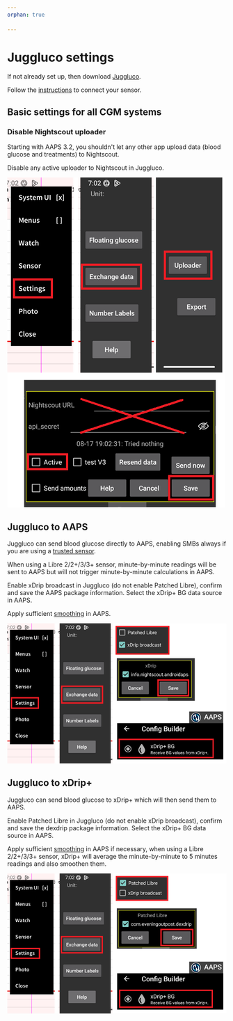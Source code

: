 ```yaml
---
orphan: true

---
```


# Juggluco settings

If not already set up, then download [Juggluco](https://www.juggluco.nl/Juggluco/download.html).

Follow the [instructions](https://www.juggluco.nl/Jugglucohelp/introhelp.html) to connect your sensor.

## Basic settings for all CGM systems

### Disable Nightscout uploader

Starting with AAPS 3.2, you shouldn't let any other app upload data (blood glucose and treatments) to Nightscout.

Disable any active uploader to Nightscout in Juggluco.

![Disable Nightscout Upload](../images/juggluco/DisableNightscoutUpload.png)

## Juggluco to AAPS

Juggluco can send blood glucose directly to AAPS, enabling SMBs always if you are using a [trusted sensor](#GettingStarted-TrustedBGSource).

When using a Libre 2/2+/3/3+ sensor, minute-by-minute readings will be sent to AAPS but will not trigger minute-by-minute calculations in AAPS.

Enable xDrip broadcast in Juggluco (do not enable Patched Libre), confirm and save the AAPS package information. Select the xDrip+ BG data source in AAPS.

Apply sufficient [smoothing](./SmoothingBloodGlucoseData.md) in AAPS.

![Juggluco to AAPS](../images/juggluco/Juggluco-AAPS.png)

## Juggluco to xDrip+

Juggluco can send blood glucose to xDrip+ which will then send them to AAPS.

Enable Patched Libre in Juggluco (do not enable xDrip broadcast), confirm and save the dexdrip package information. Select the xDrip+ BG data source in AAPS.

Apply sufficient [smoothing](./SmoothingBloodGlucoseData.md) in AAPS if necessary, when using a Libre 2/2+/3/3+ sensor, xDrip+ will average the minute-by-minute to 5 minutes readings and also smoothen them.

![Juggluco to xDrip+](../images/juggluco/Juggluco-xDrip+.png)

